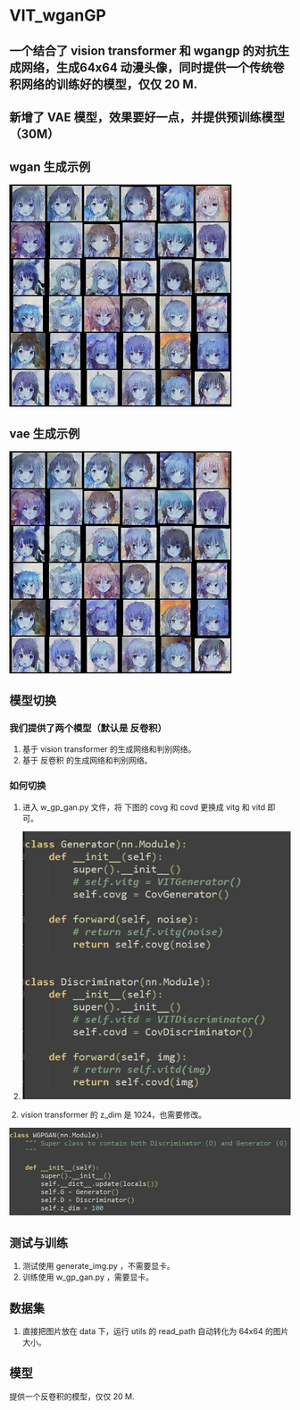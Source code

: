 # VIT_wganGP


## 一个结合了 vision transformer 和 wgangp 的对抗生成网络，生成64x64 动漫头像，同时提供一个传统卷积网络的训练好的模型，仅仅 20 M.



## 新增了 VAE 模型，效果要好一点，并提供预训练模型（30M）

## wgan 生成示例

![recons_7](https://github.com/Eric-is-good/VIT_wganGP/blob/main/out/recons_7.png)


## vae 生成示例

![recons_7](https://github.com/Eric-is-good/VIT_wganGP/blob/main/out/recons_7.png)




## 模型切换



### 我们提供了两个模型（默认是  反卷积）

1. 基于 vision transformer 的生成网络和判别网络。
2. 基于  反卷积  的生成网络和判别网络。



### 如何切换

1. 进入 w_gp_gan.py 文件，将 下图的 covg 和 covd 更换成 vitg 和 vitd 即可。



1. ![](https://github.com/Eric-is-good/VIT_wganGP/blob/main/readmepic/1.jpg)

  

​     2.  vision transformer 的 z_dim 是 1024，也需要修改。

![2](https://github.com/Eric-is-good/VIT_wganGP/blob/main/readmepic/2.jpg)





## 测试与训练

1. 测试使用  generate_img.py ，不需要显卡。
2. 训练使用  w_gp_gan.py ，需要显卡。



## 数据集

1. 直接把图片放在 data 下，运行 utils 的 read_path 自动转化为 64x64 的图片大小。



## 模型

提供一个反卷积的模型，仅仅 20 M.
